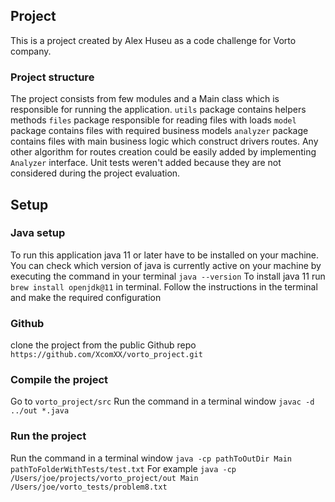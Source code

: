 ## Project
This is a project created by Alex Huseu as a code challenge for Vorto company. 
### Project structure
The project consists from few modules and a Main class which is responsible for running the application.
`utils` package contains helpers methods
`files` package responsible for reading files with loads
`model` package contains files with required business models
`analyzer` package contains files with main business logic which construct drivers routes. 
Any other algorithm for routes creation could be easily added by implementing `Analyzer` interface. 
Unit tests weren't added because they are not considered during the project evaluation.
## Setup
### Java setup
To run this application java 11 or later have to be installed on your machine.
You can check which version of java is currently active on your machine by executing 
the command in your terminal `java --version`
To install java 11 run `brew install openjdk@11` in terminal. 
Follow the instructions in the terminal and make the required configuration
### Github
clone the project from the public Github repo `https://github.com/XcomXX/vorto_project.git`
### Compile the project
Go to `vorto_project/src`
Run the command in a terminal window `javac -d ../out *.java`
### Run the project
Run the command in a terminal window `java -cp pathToOutDir Main pathToFolderWithTests/test.txt`
For example `java -cp /Users/joe/projects/vorto_project/out Main /Users/joe/vorto_tests/problem8.txt`
